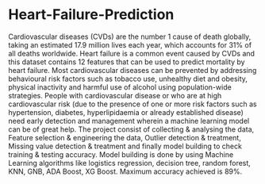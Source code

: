 # Heart-Failure-Prediction
Cardiovascular diseases (CVDs) are the number 1 cause of death globally, taking an estimated 17.9 million lives each year, which accounts for 31% of all deaths worldwide. Heart failure is a common event caused by CVDs and this dataset contains 12 features that can be used to predict mortality by heart failure. Most cardiovascular diseases can be prevented by addressing behavioural risk factors such as tobacco use, unhealthy diet and obesity, physical inactivity and harmful use of alcohol using population-wide strategies. People with cardiovascular disease or who are at high cardiovascular risk (due to the presence of one or more risk factors such as hypertension, diabetes, hyperlipidaemia or already established disease) need early detection and management wherein a machine learning model can be of great help. 
The project consist of collecting & analysing the data, Feature selection & engineering the data, Outlier detection & treatment, Missing value detection & treatment and finally model building to check training & testing accuracy. Model building is done by using Machine Learning algorithms like logistics regression, decision tree, random forest, KNN, GNB, ADA Boost, XG Boost.
Maximum accuracy achieved is 89%.
